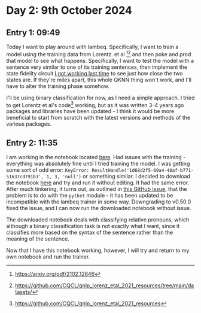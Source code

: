 # Day 2: 9th October 2024
## Entry 1: 09:49
Today I want to play around with lambeq. Specifically, I want to train a model using the training data from Lorentz. et al [^1][^2] and then poke and prod that model to see what happens. Specifically, I want to test the model with a sentence very similar to one of its training sentences, then implement the state fidelity circuit [I got working last time](/testing/simple_state_fidelity_test.ipynb) to see just how close the two states are. If they're miles apart, this whole QKNN thing won't work, and I'll have to alter the training phase somehow.

I'll be using binary classification for now, as I need a simple approach. I tried to get Lorentz et al's code[^3] working, but as it was written 3-4 years ago packages and libraries have been updated - I think it would be more beneficial to start from scratch with the latest versions and methods of the various packages.

## Entry 2: 11:35
I am working in the notebook located [here](/testing/trainer-quantum.ipynb). Had issues with the training - everything was absolutely fine until I tried training the model. I was getting some sort of odd error: `KeyError: ResultHandle('1d68d2f5-60a4-48af-b771-51637cd791b3', 1, 3, 'null')` or something similar. I decided to download the notebook [here](https://cqcl.github.io/lambeq-docs/tutorials/trainer-quantum.html) and try and run it without editing. It had the same error. After much tinkering, it turns out, as outlined in [this GitHub issue](https://github.com/CQCL/lambeq/issues/153), that the problem is to do with the `pytket` module - it has been updated to be incompatible with the lambeq trainer in some way. Downgrading to v0.50.0 fixed the issue, and I can now run the downloaded notebook without issue.

The downloaded notebook deals with classifying relative pronouns, which although a binary classification task is not exactly what I want, since it classifies more based on the syntax of the sentence rather than the meaning of the sentence. 

Now that I have this notebook working, however, I will try and return to my own notebook and run the trainer.

[^1]: https://arxiv.org/pdf/2102.12846
[^2]: https://github.com/CQCL/qnlp_lorenz_etal_2021_resources/tree/main/datasets/ 
[^3]: https://github.com/CQCL/qnlp_lorenz_etal_2021_resources